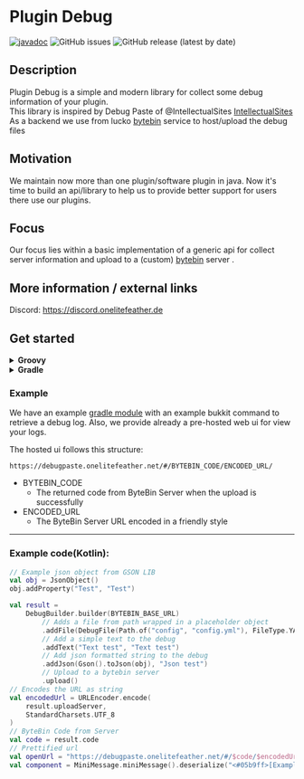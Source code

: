 # Plugin Debug

[![javadoc](https://javadoc.io/badge2/dev.themeinerlp/plugin-debug/javadoc.svg)](https://javadoc.io/doc/dev.themeinerlp/plugin-debug)
![GitHub issues](https://img.shields.io/github/issues/OneLiteFeatherNET/Plugin-Debug)
![GitHub release (latest by date)](https://img.shields.io/github/v/release/OneLiteFeatherNET/Plugin-Debug)

## Description
Plugin Debug is a simple and modern library for collect some debug information of your plugin.  
This library is inspired by Debug Paste of @IntellectualSites [IntellectualSites](https://github.com/IntellectualSites)  
As a backend we use from lucko [bytebin](https://github.com/lucko/bytebin) service to host/upload the debug files

## Motivation
We maintain now more than one plugin/software plugin in java. Now it's time to build an api/library to help us to provide better support for users there use our plugins. 

## Focus
Our focus lies within a basic implementation of a generic api for collect server information and upload to a (custom) [bytebin](https://github.com/lucko/bytebin) server .

## More information / external links

Discord: https://discord.onelitefeather.de

## Get started
<details>
<summary><strong>Groovy</strong></summary>

```groovy
dependencies {
    // Core
    implementation 'dev.themeinerlp:plugin-debug:1.0.0'
    // Bukkit Extension
    implementation 'dev.themeinerlp.plugin-debug:bukkit-extension:1.0.0'
}
```
</details>
<details>
<summary><strong>Gradle</strong></summary>

```kt
dependencies {
    // Core
    implementation("dev.themeinerlp:plugin-debug:1.1.0")
    // Bukkit Extension
    implementation("dev.themeinerlp.plugin-debug:bukkit-extension:1.1.0")
}
```
</details>

### Example

We have an example [gradle module](example) with an example bukkit command to retrieve a debug log.
Also, we provide already a pre-hosted web ui for view your logs.

The hosted ui follows this structure:
```
https://debugpaste.onelitefeather.net/#/BYTEBIN_CODE/ENCODED_URL/
```
* BYTEBIN_CODE
  * The returned code from ByteBin Server when the upload is successfully
* ENCODED_URL
  * The ByteBin Server URL encoded in a friendly style

---
### Example code(Kotlin):
```kt
// Example json object from GSON LIB
val obj = JsonObject()
obj.addProperty("Test", "Test")

val result =
    DebugBuilder.builder(BYTEBIN_BASE_URL)
        // Adds a file from path wrapped in a placeholder object
        .addFile(DebugFile(Path.of("config", "config.yml"), FileType.YAML, "Config as file object"))
        // Add a simple text to the debug
        .addText("Text test", "Text test")
        // Add json formatted string to the debug
        .addJson(Gson().toJson(obj), "Json test")
        // Upload to a bytebin server
        .upload()
// Encodes the URL as string
val encodedUrl = URLEncoder.encode(
    result.uploadServer,
    StandardCharsets.UTF_8
)
// ByteBin Code from Server
val code = result.code
// Prettified url 
val openUrl = "https://debugpaste.onelitefeather.net/#/$code/$encodedUrl/"
val component = MiniMessage.miniMessage().deserialize("<#05b9ff>[Example] <yellow><click:OPEN_URL:'$openUrl'>Click <u>here</u> to open the debug paste</click>")
```
